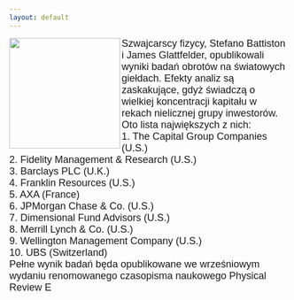 ```yaml
---
layout: default
---
```

<img src="{{site.baseurl}}\articles\pictures\465.wallstreet.jpg" align=left width="200"><!--9--><p style="margin: 0px 0px 18px; font-size: 18px; font-family: Helvetica;">
Szwajcarscy fizycy, Stefano Battiston i James Glattfelder, opublikowali wyniki badań obrotów na światowych giełdach. Efekty analiz są zaskakujące, gdyż świadczą o wielkiej koncentracji kapitału w rekach nielicznej grupy inwestorów. Oto lista największych z nich:<br>1. The Capital Group Companies (U.S.)<br>
 2. Fidelity Management &amp; Research (U.S.)<br>
 3. Barclays PLC (U.K.)<br>
 4. Franklin Resources (U.S.)<br>
 5. AXA (France)<br>
 6. JPMorgan Chase &amp; Co. (U.S.)<br>
 7. Dimensional Fund Advisors (U.S.)<br>
 8. Merrill Lynch &amp; Co. (U.S.)<br>
 9. Wellington Management Company (U.S.)<br>
 10. UBS (Switzerland)<br>Pełne wynik badań będa opublikowane we wrześniowym wydaniu renomowanego czasopisma naukowego Physical Review E
 </p>